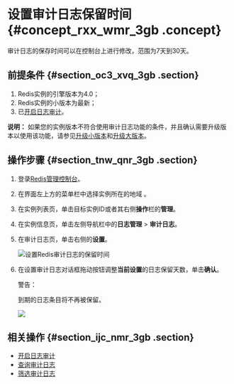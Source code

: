 # 设置审计日志保留时间 {#concept_rxx_wmr_3gb .concept}

审计日志的保存时间可以在控制台上进行修改，范围为7天到30天。

## 前提条件 {#section_oc3_xvq_3gb .section}

1.  Redis实例的引擎版本为4.0；
2.  Redis实例的小版本为最新；
3.  已[开启日志审计](cn.zh-CN/用户指南/日志管理/开启日志审计.md#)。

**说明：** 如果您的实例版本不符合使用审计日志功能的条件，并且确认需要升级版本以使用该功能，请参见[升级小版本](cn.zh-CN/用户指南/管理实例/升级小版本.md#)和[升级大版本](cn.zh-CN/用户指南/管理实例/升级大版本.md#)。

## 操作步骤 {#section_tnw_qnr_3gb .section}

1.  登录[Redis管理控制台](https://kvstore.console.aliyun.com/)。
2.  在界面左上方的菜单栏中选择实例所在的地域 。
3.  在实例列表页，单击目标实例ID或者其右侧**操作**栏的**管理**。
4.  在实例信息页，单击左侧导航栏中的**日志管理** \> **审计日志**。
5.  在审计日志页，单击右侧的**设置**。

    ![设置Redis审计日志的保留时间](http://static-aliyun-doc.oss-cn-hangzhou.aliyuncs.com/assets/img/88636/154779006636138_zh-CN.png)

6.  在设置审计日志对话框拖动按钮调整**当前设置**的日志保留天数，单击**确认**。

    警告：

    到期的日志条目将不再被保留。

    ![](http://static-aliyun-doc.oss-cn-hangzhou.aliyuncs.com/assets/img/88636/154779006636140_zh-CN.png)


## 相关操作 {#section_ijc_nmr_3gb .section}

-   [开启日志审计](cn.zh-CN/用户指南/日志管理/开启日志审计.md#)
-   [查询审计日志](cn.zh-CN/用户指南/日志管理/查询审计日志.md#)
-   [筛选审计日志](cn.zh-CN/用户指南/日志管理/筛选审计日志.md#)

